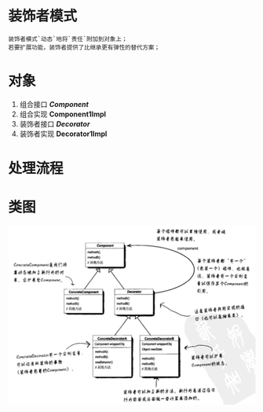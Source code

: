# 装饰者模式
```text
装饰者模式`动态`地将`责任`附加到对象上；
若要扩展功能，装饰者提供了比继承更有弹性的替代方案；
```
# 对象
1. 组合接口 ***Component***
2. 组合实现 **Component1Impl**
3. 装饰者接口 ***Decorator***
4. 装饰者实现 **Decorator1Impl**

# 处理流程


# 类图
![装饰者模式类图](类图.装饰者模式.jpg)